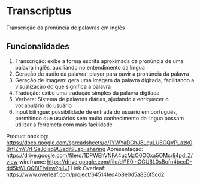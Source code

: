 # Transcriptus
Transcrição da pronúncia de palavras em inglês
## Funcionalidades
1. Transcrição: exibe a forma escrita aproximada da pronúncia de uma palavra inglês, auxiliando no entendimento da língua
2. Geração de áudio da palavra: player para ouvir a pronúncia da palavra
3. Geração de imagem: gera uma imagem da palavra digitada, facilitando a visualização do que significa a palavra
4. Tradução: exibe uma tradução simples da palavra digitada
5. Verbete: Sistema de palavras diárias, ajudando a enriquecer o vocabulário do usuário
6. Input bilingue: possibilidade de entrada do usuário em português, permitindo que usuários sem muito conhecimento da lingua possam utilizar a ferrameta com mais facilidade

Product backlog: https://docs.google.com/spreadsheets/d/1YWYaDGhJ8LquLU6CQVPLazk0BrflZmY7rFSaJ6laq9U/edit?usp=sharing
Apresentação: https://drive.google.com/file/d/1DPWEhVNFA4uzMzO0OGxa5OMcrlj4pd_Z/view
wireframe: https://drive.google.com/file/d/1E0inOGU6L0sBofn4bccD-dd5kWLOQ8lF/view?pli=1
Link Overleaf: https://www.overleaf.com/project/64514fed4b8e0d5a836f5cd2
